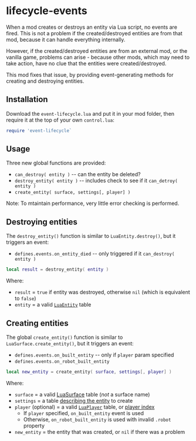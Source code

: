 # lifecycle-events

When a mod creates or destroys an entity via Lua script, no events are fired. This is not a problem if the created/destroyed entities are from that mod, because it can handle everything internally.

However, if the created/destroyed entities are from an external mod, or the vanilla game, problems can arise - because other mods, which may need to take action, have no clue that the entities were created/destroyed.

This mod fixes that issue, by providing event-generating methods for creating and destroying entities.

## Installation

Download the `event-lifecycle.lua` and put it in your mod folder, then require it at the top of your own `control.lua`:

```lua
require 'event-lifecycle`
```

## Usage

Three new global functions are provided:

* `can_destroy( entity )` -- can the entity be deleted?
* `destroy_entity( entity )` -- includes check to see if it `can_detroy( entity )`
* `create_entity( surface, settings[, player] )`

Note: To mtaintain performance, very little error checking is performed.

## Destroying entities

The `destroy_entity()` function is similar to `LuaEntity.destroy()`, but it triggers an event:

* `defines.events.on_entity_died` -- only triggered if it `can_destroy( entity )`


```lua
local result = destroy_entity( entity )
```

Where:

* `result` = `true` if entity was destroyed, otherwise `nil` (which is equivalent to `false`)
* `entity` = a valid [`LuaEntity`](http://lua-api.factorio.com/latest/LuaEntity.html) table

## Creating entities

The global `create_entity()` function is similar to `LuaSurface.create_entity()`, but it triggers an event:

* `defines.events.on_built_entity` -- only if `player` param specified
* `defines.events.on_robot_built_entity`

```lua
local new_entity = create_entity( surface, settings[, player] )
```

Where:

* `surface` = a valid [LuaSurface](http://lua-api.factorio.com/latest/LuaSurface.html) table (_not_ a surface name)
* `settings` = a table [describing the entity](http://lua-api.factorio.com/latest/LuaSurface.html#LuaSurface.create_entity) to create
* `player` (optional) = a valid [`LuaPlayer`](http://lua-api.factorio.com/latest/LuaPlayer.html) table, or [player index](http://lua-api.factorio.com/latest/LuaPlayer.html#LuaPlayer.index)
  * If `player` specified, `on_built_entity` event is used
  * Otherwise, `on_robot_built_entity` is used with invalid `.robot` property
* `new_entity` = the entity that was created, or `nil` if there was a problem
